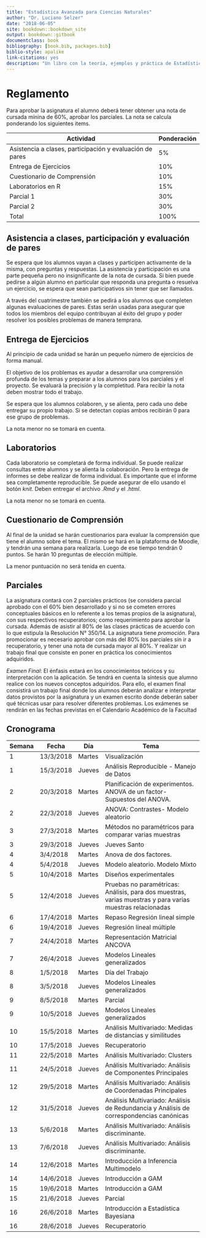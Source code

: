 ```yaml
--- 
title: "Estadística Avanzada para Ciencias Naturales"
author: "Dr. Luciano Selzer"
date: "2018-06-05"
site: bookdown::bookdown_site
output: bookdown::gitbook
documentclass: book
bibliography: [book.bib, packages.bib]
biblio-style: apalike
link-citations: yes
description: "Un libro con la teoría, ejemplos y práctica de Estadística Avanzada para Ciencias Naturales."
---
```


# Reglamento


Para aprobar la asignatura el alumno deberá tener obtener una nota de cursada
mínina de 60%, aprobar los parciales. La nota se calcula ponderando los
siguientes items.

| Actividad                                                | Ponderación |
|----------------------------------------------------------|-------------|
| Asistencia a clases, participación y evaluación de pares | 5%          |
| Entrega de Ejercicios                                    | 10%         |
| Cuestionario de Comprensión                              | 10%         |
| Laboratorios en R                                        | 15%         |
| Parcial 1                                                | 30%         |
| Parcial 2                                                | 30%         |
| Total                                                    | 100%        |

## Asistencia a clases, participación y evaluación de pares


Se espera que los alumnos vayan a clases y participen activamente de la misma,
con preguntas y respuestas. La asistencia y participación es una parte pequeña
pero no insignificante de la nota de cursada. Si bien puede pedirse a algún
alumno en particular que responda una pregunta o resuelva un ejercicio, se
espera que sean participativos sin tener que ser llamados.

A través del cuatrimestre también se pedirá a los alumnos que completen algunas
evaluaciones de pares. Estas serán usadas para asegurar que todos los miembros
del equipo contribuyan al éxito del grupo y poder resolver los posibles
problemas de manera temprana.

## Entrega de Ejercicios


Al principio de cada unidad se harán un pequeño número de ejercicios de forma
manual.

El objetivo de los problemas es ayudar a desarrollar una comprensión profunda de
los temas y preparar a los alumnos para los parciales y el proyecto. Se evaluará
la precisión y la completitud. Para recibir la nota deben mostrar todo el
trabajo.

Se espera que los alumnos colaboren, y se alienta, pero cada uno debe entregar
su propio trabajo. Si se detectan copias ambos recibirán 0 para ese grupo de
problemas.

La nota menor no se tomará en cuenta.

## Laboratorios


Cada laboratorio se completará de forma individual. Se puede realizar
consultas entre alumnos y se alienta la colaboración. Pero la entrega de
informes se debe realizar de forma individual. Es importante que el informe sea
completamente reproducible. Se puede asegurar de ello usando el botón *knit*.
Deben entregar el archivo *.Rmd* y el *.html*.

La nota menor no se tomará en cuenta.

## Cuestionario de Comprensión


Al final de la unidad se harán cuestionarios para evaluar la comprensión que
tiene el alumno sobre el tema. El mismo se hará en la plataforma de Moodle, y
tendrán una semana para realizarla. Luego de ese tiempo tendrán 0 puntos. Se
harán 10 preguntas de elección múltiple.

La menor puntuación no será tenida en cuenta.

## Parciales


La asignatura contará con 2 parciales prácticos (se considera parcial aprobado
con el 60% bien desarrollado y si no se cometen errores conceptuales básicos en
lo referente a los temas propios de la asignatura), con sus respectivos
recuperatorios; como requerimiento para aprobar la cursada. Además de asistir al
80% de las clases prácticas de acuerdo con lo que estipula la Resolución N°
350/14. La asignatura tiene *promoción*. Para promocionar es necesario aprobar con
más del 80% los parciales sin ir a recuperatorio, y tener una nota de cursada
mayor al 80%. Y realizar un trabajo final que consiste en poner en práctica los
conocimientos adquiridos.

*Examen Final*: El énfasis estará en los conocimientos teóricos y su
interpretación con la aplicación. Se tendrá en cuenta la síntesis que alumno
realice con los nuevos conceptos adquiridos. Para ello, el examen final
consistirá un trabajo final donde los alumnos deberán analizar e interpretar
datos provistos por la asignatura y un examen escrito donde deberán saber qué
técnicas usar para resolver diferentes problemas. Los exámenes se rendirán en
las fechas previstas en el Calendario Académico de la Facultad


## Cronograma

| Semana | Fecha     | Día    | Tema                                                                                                      |
|--------|-----------|--------|-----------------------------------------------------------------------------------------------------------|
| 1      | 13/3/2018 | Martes | Visualización                                                                                             |
| 1      | 15/3/2018 | Jueves | Análisis Reproducible - Manejo de Datos                                                                   |
| 2      | 20/3/2018 | Martes | Planificación de experimentos. ANOVA de un factor- Supuestos del ANOVA.                                   |
| 2      | 22/3/2018 | Jueves | ANOVA: Contrastes- Modelo aleatorio                                                                       |
| 3      | 27/3/2018 | Martes | Métodos no paramétricos para comparar varias muestras                                                     |
| 3      | 29/3/2018 | Jueves | Jueves Santo                                                                                              |
| 4      | 3/4/2018  | Martes | Anova de dos factores.                                                                                    |
| 4      | 5/4/2018  | Jueves | Modelo aleatorio. Modelo Mixto                                                                            |
| 5      | 10/4/2018 | Martes | Diseños experimentales                                                                                    |
| 5      | 12/4/2018 | Jueves | Pruebas no paramétricas: Análisis, para dos muestras, varias muestras y para varias muestras relacionadas |
| 6      | 17/4/2018 | Martes | Repaso Regresión lineal simple                                                                            |
| 6      | 19/4/2018 | Jueves | Regresión lineal múltiple                                                                                 |
| 7      | 24/4/2018 | Martes | Representación Matricial ANCOVA                                                                           |
| 7      | 26/4/2018 | Jueves | Modelos Lineales generalizados                                                                            |
| 8      | 1/5/2018  | Martes | Día del Trabajo                                                                                           |
| 8      | 3/5/2018  | Jueves | Modelos Lineales generalizados                                                                            |
| 9      | 8/5/2018  | Martes | Parcial                                                                                                   |
| 9      | 10/5/2018 | Jueves | Modelos Lineales generalizados                                                                            |
| 10     | 15/5/2018 | Martes | Análisis Multivariado: Medidas de distancias y similitudes                                                |
| 10     | 17/5/2018 | Jueves | Recuperatorio                                                                                             |
| 11     | 22/5/2018 | Martes | Análisis Multivariado: Clusters                                                                           |
| 11     | 24/5/2018 | Jueves | Análisis Multivariado: Análisis de Componentes Principales                                                |
| 12     | 29/5/2018 | Martes | Análisis Multivariado: Análisis de Coordenadas Principales                                                |
| 12     | 31/5/2018 | Jueves | Análisis Multivariado: Análisis de Redundancia y Análisis de correspondencias canónicas                   |
| 13     | 5/6/2018  | Martes | Análisis Multivariado: Análisis discriminante.                                                            |
| 13     | 7/6/2018  | Jueves | Análisis Multivariado: Análisis discriminante.                                                            |
| 14     | 12/6/2018 | Martes | Introducción a Inferencia Multimodelo                                                                     |
| 14     | 14/6/2018 | Jueves | Introducción a GAM                                                                                        |
| 15     | 19/6/2018 | Martes | Introducción a GAM                                                                                        |
| 15     | 21/6/2018 | Jueves | Parcial                                                                                                   |
| 16     | 26/6/2018 | Martes | Introducción a Estadística Bayesiana                                                                      |
| 16     | 28/6/2018 | Jueves | Recuperatorio                                                                                             |

